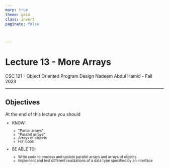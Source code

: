 ```yaml
---
marp: true
theme: gaia
class: invert
paginate: false



---
```

# Lecture 13 - More Arrays
CSC 121 - Object Oriented Program Design
Nadeem Abdul Hamid - Fall 2023

<!-- paginate: skip -->
<!-- _class: lead -->



---
## Objectives
<style scoped>ul  { font-size: 90%; line-height: 100%; }</style>

At the end of this lecture you should
- KNOW:
    - "Partial arrays"
    - "Parallel arrays"
    - Arrays of objects
    - For loops

- BE ABLE TO:
    - Write code to process and update parallel arrays and arrays of objects
    - Implement and test different realizations of a data type specified by an interface

<!-- paginate: true -->
<!-- footer: 13 - More Arrays -->



